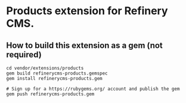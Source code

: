 # Products extension for Refinery CMS.

## How to build this extension as a gem (not required)

    cd vendor/extensions/products
    gem build refinerycms-products.gemspec
    gem install refinerycms-products.gem

    # Sign up for a https://rubygems.org/ account and publish the gem
    gem push refinerycms-products.gem
